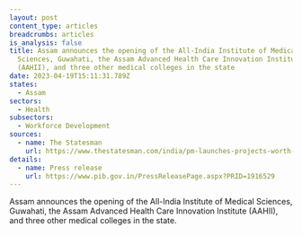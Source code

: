 ```yaml
---
layout: post
content_type: articles
breadcrumbs: articles
is_analysis: false
title: Assam announces the opening of the All-India Institute of Medical
  Sciences, Guwahati, the Assam Advanced Health Care Innovation Institute
  (AAHII), and three other medical colleges in the state
date: 2023-04-19T15:11:31.789Z
states:
  - Assam
sectors:
  - Health
subsectors:
  - Workforce Development
sources:
  - name: The Statesman
    url: https://www.thestatesman.com/india/pm-launches-projects-worth-over-rs-3400-cr-in-assam-1503172174.html
details:
  - name: Press release
    url: https://www.pib.gov.in/PressReleasePage.aspx?PRID=1916529
---
```

Assam announces the opening of the All-India Institute of Medical Sciences, Guwahati, the Assam Advanced Health Care Innovation Institute (AAHII), and three other medical colleges in the state.